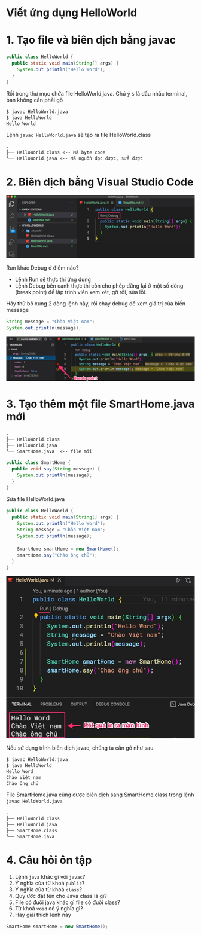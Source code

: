 # Viết ứng dụng HelloWorld

# 1. Tạo file và biên dịch bằng javac
```java
public class HelloWorld {
  public static void main(String[] args) {
    System.out.println("Hello Word");
  }  
}
```


Rồi trong thư mục chứa file HelloWorld.java. Chú ý ```$``` là dấu nhắc terminal, bạn không cần phải gõ
```
$ javac HelloWorld.java
$ java HelloWorld
Hello World
```

Lệnh ```javac HelloWorld.java``` sẽ tạo ra file HelloWorld.class
```
.
├── HelloWorld.class <-- Mã byte code
└── HelloWorld.java <-- Mã nguồn đọc được, sửa được
```

# 2. Biên dịch bằng Visual Studio Code
![](HelloWorld.jpg)

Run khác Debug ở điểm nào?
- Lệnh Run sẽ thực thi ứng dụng
- Lệnh Debug bên cạnh thực thi còn cho phép dừng lại ở một số dòng (break point) để lập trình viên xem xét, gỡ rối, sửa lỗi.


Hãy thử bổ xung 2 dòng lệnh này, rồi chạy debug để xem giá trị của biến message
```java
String message = "Chào Việt nam";
System.out.println(message);
```
![](debug.jpg)

# 3. Tạo thêm một file SmartHome.java mới

```
.
├── HelloWorld.class
├── HelloWorld.java
└── SmartHome.java  <-- file mới
```
```java
public class SmartHome {
  public void say(String message) {
    System.out.println(message);
  }
}
```

Sửa file HelloWorld.java
```java
public class HelloWorld {
  public static void main(String[] args) {
    System.out.println("Hello Word");
    String message = "Chào Việt nam";
    System.out.println(message);

    SmartHome smartHome = new SmartHome();
    smartHome.say("Chào ông chủ");
  }  
}
```

![](SmartHome.jpg)

Nếu sử dụng trình biên dịch javac, chúng ta cần gõ như sau
```
$ javac HelloWorld.java
$ java HelloWorld
Hello Word
Chào Việt nam
Chào ông chủ
```
File SmartHome.java cũng được biên dịch sang SmartHome.class trong lệnh ```javac HelloWorld.java```

```
.
├── HelloWorld.class
├── HelloWorld.java
├── SmartHome.class
└── SmartHome.java
```

# 4. Câu hỏi ôn tập

1. Lệnh ```java``` khác gì với ```javac```?
2. Ý nghĩa của từ khoá ```public```?
3. Ý nghĩa của từ khoá ```class```?
4. Quy ước đặt tên cho Java class là gì?
5. File có đuôi java khác gì file có đuôi class?
6. Từ khoá ```void``` có ý nghĩa gì?
7. Hãy giải thích lệnh này
  ```java
  SmartHome smartHome = new SmartHome();
  ```